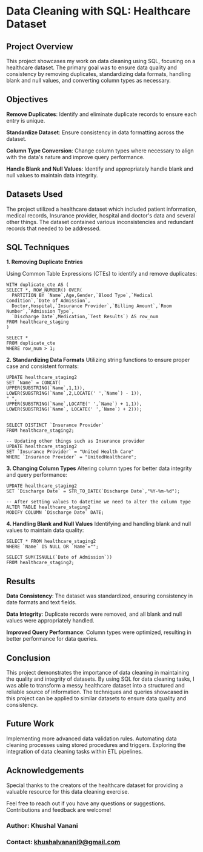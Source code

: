 # Data Cleaning with SQL: Healthcare Dataset
## Project Overview
This project showcases my work on data cleaning using SQL, focusing on a healthcare dataset. The primary goal was to ensure data quality and consistency by removing duplicates, standardizing data formats, handling blank and null values, and converting column types as necessary.

## Objectives
**Remove Duplicates**: Identify and eliminate duplicate records to ensure each entry is unique.

**Standardize Dataset**: Ensure consistency in data formatting across the dataset.

**Column Type Conversion**: Change column types where necessary to align with the data's nature and improve query performance.

**Handle Blank and Null Values**: Identify and appropriately handle blank and null values to maintain data integrity.

## Datasets Used
The project utilized a healthcare dataset which included patient information, medical records, Insurance provider, hospital and doctor's data and several other things. The dataset contained various inconsistencies and redundant records that needed to be addressed.

## SQL Techniques
**1. Removing Duplicate Entries**

Using Common Table Expressions (CTEs) to identify and remove duplicates:

```
WITH duplicate_cte AS (
SELECT *, ROW_NUMBER() OVER(
  PARTITION BY `Name`,Age,Gender,`Blood Type`,`Medical Condition`,`Date of Admission`,
  Doctor,Hospital,`Insurance Provider`,`Billing Amount`,`Room Number`,`Admission Type`,
  `Discharge Date`,Medication,`Test Results`) AS row_num
FROM healthcare_staging
)

SELECT *
FROM duplicate_cte
WHERE row_num > 1;
```

**2. Standardizing Data Formats**
Utilizing string functions to ensure proper case and consistent formats:

```
UPDATE healthcare_staging2
SET `Name` = CONCAT(
UPPER(SUBSTRING(`Name`,1,1)),
LOWER(SUBSTRING(`Name`,2,LOCATE(' ',`Name`) - 1)),
" ",
UPPER(SUBSTRING(`Name`,LOCATE(' ',`Name`) + 1,1)),
LOWER(SUBSTRING(`Name`, LOCATE(' ',`Name`) + 2)));


SELECT DISTINCT `Insurance Provider`
FROM healthcare_staging2;

-- Updating other things such as Insurance provider
UPDATE healthcare_staging2
SET `Insurance Provider` = "United Health Care"
WHERE `Insurance Provider` = "UnitedHealthcare";

```
**3. Changing Column Types**
Altering column types for better data integrity and query performance:

```
UPDATE healthcare_staging2
SET `Discharge Date` = STR_TO_DATE(`Discharge Date`,"%Y-%m-%d");

-- After setting values to datetime we need to alter the column type
ALTER TABLE healthcare_staging2
MODIFY COLUMN `Discharge Date` DATE;
```

**4. Handling Blank and Null Values**
Identifying and handling blank and null values to maintain data quality:

```
SELECT * FROM healthcare_staging2 
WHERE `Name` IS NULL OR `Name`="";

SELECT SUM(ISNULL(`Date of Admission`))
FROM healthcare_staging2;
```

## Results

**Data Consistency**: The dataset was standardized, ensuring consistency in date formats and text fields.

**Data Integrity**: Duplicate records were removed, and all blank and null values were appropriately handled.

**Improved Query Performance**: Column types were optimized, resulting in better performance for data queries.

## Conclusion

This project demonstrates the importance of data cleaning in maintaining the quality and integrity of datasets. By using SQL for data cleaning tasks, I was able to transform a messy healthcare dataset into a structured and reliable source of information. The techniques and queries showcased in this project can be applied to similar datasets to ensure data quality and consistency.

## Future Work

Implementing more advanced data validation rules.
Automating data cleaning processes using stored procedures and triggers.
Exploring the integration of data cleaning tasks within ETL pipelines.

## Acknowledgements
Special thanks to the creators of the healthcare dataset for providing a valuable resource for this data cleaning exercise.

Feel free to reach out if you have any questions or suggestions. Contributions and feedback are welcome!

### Author: Khushal Vanani
### Contact: khushalvanani9@gmail.com

